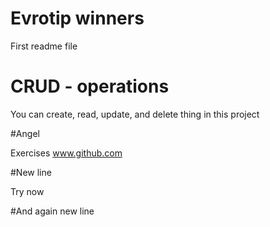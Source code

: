 # Evrotip winners 

First readme file 

# CRUD - operations

You can create, read, update, and delete thing in this project

#Angel 

Exercises www.github.com

#New line

Try now

#And again new line